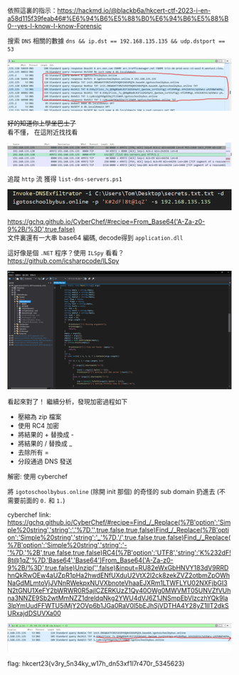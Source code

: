 依照這裏的指示：https://hackmd.io/@blackb6a/hkcert-ctf-2023-i-en-a58d115f39feab46#%E6%94%B6%E5%88%B0%E6%94%B6%E5%88%B0--yes-I-know-I-know-Forensic

搜索 `DNS` 相關的數據 `dns && ip.dst == 192.168.135.135 && udp.dstport == 53`

![](img/1.png)

~~好的知道你上學坐巴士了~~<br/>
看不懂， 在這附近找找看

![](img/2.png)

追蹤 `http` 流 獲得 `list-dns-servers.ps1`

![](img/3.png)

https://gchq.github.io/CyberChef/#recipe=From_Base64('A-Za-z0-9%2B/%3D',true,false)  <br/>
文件裏還有一大串 base64 編碼, decode得到 `application.dll`

這好像是個 `.NET` 程序？使用 `ILSpy` 看看？<br/>
https://github.com/icsharpcode/ILSpy

![](img/4.png)

看起來對了！
繼續分析，發現加密過程如下

- 壓縮為 zip 檔案
- 使用 RC4 加密
- 將結果的 + 替換成 -
- 將結果的 / 替換成 _
- 去除所有 =
- 分段通過 DNS 發送

解密: 使用 cyberchef

將 `igotoschoolbybus.online` (除開 init 那個) 的奇怪的 sub domain 扔進去 (不需要前面的 `0.` 和 `1.`)

cyberchef link:
https://gchq.github.io/CyberChef/#recipe=Find_/_Replace(%7B'option':'Simple%20string','string':'.'%7D,'',true,false,true,false)Find_/_Replace(%7B'option':'Simple%20string','string':'_'%7D,'/',true,false,true,false)Find_/_Replace(%7B'option':'Simple%20string','string':'-'%7D,'%2B',true,false,true,false)RC4(%7B'option':'UTF8','string':'K%232dF!8t@1qZ'%7D,'Base64','Base64')From_Base64('A-Za-z0-9%2B/%3D',true,false)Unzip('',false)&input=RU82eWxGbHNVY183dV9RRDhnQkRwOEw4aUZpR1pHa2hwdENfUXduU2VtX2l2ck8zekZVZ2otbmZpOWhNaGdMLmtoVjJVNnRWekpxNUVXbnoteVhaaEJXRm1LTWFLYU02NXFjbGI3N2tGNU1XeFY2bWRWR0R5ajlCZERKUzZ1Qy40OWg0MWVMT05UNVZfVUhna3NNZE9Sb2wtMmNZZ1dreldqNkg2YWU4dVJ6Z1JNSmpEbVlzczhYQk9la3lpYmUudFFWTU5iMjY2OVp6b1JGa0RaV0l5bEJhSjVDTHA4Y28yZ1lIT2dkSURxajdDSUVXa00

![](img/5.png)

flag: hkcert23{v3ry_5n34ky_w17h_dn53xf1l7r470r_5345623}
